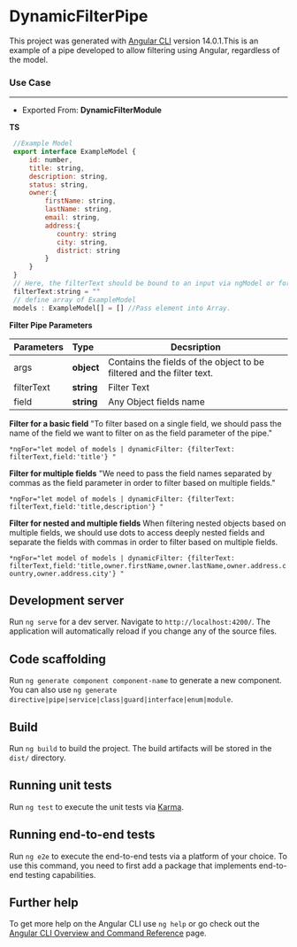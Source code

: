 # DynamicFilterPipe

This project was generated with [Angular CLI](https://github.com/angular/angular-cli) version 14.0.1.This is an example of a pipe developed to allow filtering using Angular, regardless of the model.

### Use Case
---
- Exported From: **DynamicFilterModule** 

**TS**
```javascript  
 //Example Model
 export interface ExampleModel {
     id: number,
     title: string,
     description: string,
     status: string,
     owner:{
         firstName: string,
         lastName: string,
         email: string,
         address:{
            country: string
            city: string,
            district: string 
         }
     }
 }
 // Here, the filterText should be bound to an input via ngModel or formControl and its value should be read from that input.
 filterText:string = ""
 // define array of ExampleModel
 models : ExampleModel[] = [] //Pass element into Array.
```
**Filter Pipe Parameters**

| Parameters  | Type | Decsription |
| :------------ |:---------------| -----|
| args      | **object** | Contains the fields of the object to be filtered and the filter text. |
| filterText | **string**|  Filter Text  |
| field | **string**| Any Object fields name |

**Filter for a basic field**
"To filter based on a single field, we should pass the name of the field we want to filter on as the field parameter of the pipe."

`*ngFor="let model of models | dynamicFilter: {filterText: filterText,field:'title'} "`

**Filter for multiple fields**
"We need to pass the field names separated by commas as the field parameter in order to filter based on multiple fields."

`*ngFor="let model of models | dynamicFilter: {filterText: filterText,field:'title,description'} "`

**Filter for nested and multiple fields**
When filtering nested objects based on multiple fields, we should use dots to access deeply nested fields and separate the fields with commas in order to filter based on multiple fields.

`*ngFor="let model of models | dynamicFilter: {filterText: filterText,field:'title,owner.firstName,owner.lastName,owner.address.country,owner.address.city'} "`



## Development server

Run `ng serve` for a dev server. Navigate to `http://localhost:4200/`. The application will automatically reload if you change any of the source files.

## Code scaffolding

Run `ng generate component component-name` to generate a new component. You can also use `ng generate directive|pipe|service|class|guard|interface|enum|module`.

## Build

Run `ng build` to build the project. The build artifacts will be stored in the `dist/` directory.

## Running unit tests

Run `ng test` to execute the unit tests via [Karma](https://karma-runner.github.io).

## Running end-to-end tests

Run `ng e2e` to execute the end-to-end tests via a platform of your choice. To use this command, you need to first add a package that implements end-to-end testing capabilities.

## Further help

To get more help on the Angular CLI use `ng help` or go check out the [Angular CLI Overview and Command Reference](https://angular.io/cli) page.

